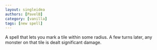 ```yaml
---
layout: singleidea
authors: [PavelB]
category: [vanilla]
tags: [new spell]
---
```

A spell that lets you mark a tile within some radius. A few turns later, any monster on that tile is dealt significant damage.
